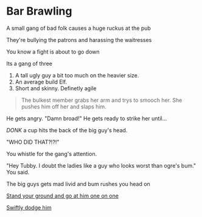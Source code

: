 # Bar Brawling

A small gang of bad folk causes a huge ruckus at the pub

They're bullying the patrons and harassing the waitresses

You know a fight is about to go down

Its a gang of three 

1. A tall ugly guy a bit too much on the heavier size.
2. An average build Elf.
3. Short and skinny. Definetly agile

> The bulkest member grabs her arm and trys to smooch her. She pushes him off her and slaps him.

He gets angry. "Damn broad!" He gets ready to strike her until...

*DONK* a cup hits the back of the big guy's head.

"WHO DID THAT?!?!"

You whistle for the gang's attention.

"Hey Tubby. I doubt the ladies like a guy who looks worst than ogre's bum." You said.

The big guys gets mad livid and bum rushes you head on

[Stand your ground and go at him one on one](./FighterScene2b.md)

[Swiftly dodge him](./FighterScene2a.md)